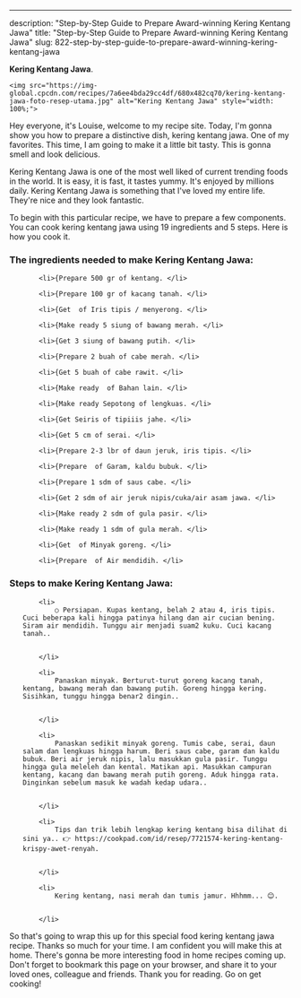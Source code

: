 ---
description: "Step-by-Step Guide to Prepare Award-winning Kering Kentang Jawa"
title: "Step-by-Step Guide to Prepare Award-winning Kering Kentang Jawa"
slug: 822-step-by-step-guide-to-prepare-award-winning-kering-kentang-jawa

<p>
	<strong>Kering Kentang Jawa</strong>. 
	
</p>
<p>
	
	<img src="https://img-global.cpcdn.com/recipes/7a6ee4bda29cc4df/680x482cq70/kering-kentang-jawa-foto-resep-utama.jpg" alt="Kering Kentang Jawa" style="width: 100%;">
	
	
</p>
<p>
	Hey everyone, it's Louise, welcome to my recipe site. Today, I'm gonna show you how to prepare a distinctive dish, kering kentang jawa. One of my favorites. This time, I am going to make it a little bit tasty. This is gonna smell and look delicious.
</p>
	
<p>
	Kering Kentang Jawa is one of the most well liked of current trending foods in the world. It is easy, it is fast, it tastes yummy. It's enjoyed by millions daily. Kering Kentang Jawa is something that I've loved my entire life. They're nice and they look fantastic.
</p>
<p>
	
</p>

<p>
To begin with this particular recipe, we have to prepare a few components. You can cook kering kentang jawa using 19 ingredients and 5 steps. Here is how you cook it.
</p>

<h3>The ingredients needed to make Kering Kentang Jawa:</h3>

<ol>
	
		<li>{Prepare 500 gr of kentang. </li>
	
		<li>{Prepare 100 gr of kacang tanah. </li>
	
		<li>{Get  of Iris tipis / menyerong. </li>
	
		<li>{Make ready 5 siung of bawang merah. </li>
	
		<li>{Get 3 siung of bawang putih. </li>
	
		<li>{Prepare 2 buah of cabe merah. </li>
	
		<li>{Get 5 buah of cabe rawit. </li>
	
		<li>{Make ready  of Bahan lain. </li>
	
		<li>{Make ready Sepotong of lengkuas. </li>
	
		<li>{Get Seiris of tipiiis jahe. </li>
	
		<li>{Get 5 cm of serai. </li>
	
		<li>{Prepare 2-3 lbr of daun jeruk, iris tipis. </li>
	
		<li>{Prepare  of Garam, kaldu bubuk. </li>
	
		<li>{Prepare 1 sdm of saus cabe. </li>
	
		<li>{Get 2 sdm of air jeruk nipis/cuka/air asam jawa. </li>
	
		<li>{Make ready 2 sdm of gula pasir. </li>
	
		<li>{Make ready 1 sdm of gula merah. </li>
	
		<li>{Get  of Minyak goreng. </li>
	
		<li>{Prepare  of Air mendidih. </li>
	
</ol>
<p>
	
</p>

<h3>Steps to make Kering Kentang Jawa:</h3>

<ol>
	
		<li>
			○ Persiapan. Kupas kentang, belah 2 atau 4, iris tipis. Cuci beberapa kali hingga patinya hilang dan air cucian bening. Siram air mendidih. Tunggu air menjadi suam2 kuku. Cuci kacang tanah..
			
			
		</li>
	
		<li>
			Panaskan minyak. Berturut-turut goreng kacang tanah, kentang, bawang merah dan bawang putih. Goreng hingga kering. Sisihkan, tunggu hingga benar2 dingin..
			
			
		</li>
	
		<li>
			Panaskan sedikit minyak goreng. Tumis cabe, serai, daun salam dan lengkuas hingga harum. Beri saus cabe, garam dan kaldu bubuk. Beri air jeruk nipis, lalu masukkan gula pasir. Tunggu hingga gula meleleh dan kental. Matikan api. Masukkan campuran kentang, kacang dan bawang merah putih goreng. Aduk hingga rata. Dinginkan sebelum masuk ke wadah kedap udara..
			
			
		</li>
	
		<li>
			Tips dan trik lebih lengkap kering kentang bisa dilihat di sini ya.. 👉 https://cookpad.com/id/resep/7721574-kering-kentang-krispy-awet-renyah.
			
			
		</li>
	
		<li>
			Kering kentang, nasi merah dan tumis jamur. Hhhmm... 😊.
			
			
		</li>
	
</ol>

<p>
	
</p>

<p>
	So that's going to wrap this up for this special food kering kentang jawa recipe. Thanks so much for your time. I am confident you will make this at home. There's gonna be more interesting food in home recipes coming up. Don't forget to bookmark this page on your browser, and share it to your loved ones, colleague and friends. Thank you for reading. Go on get cooking!
</p>

